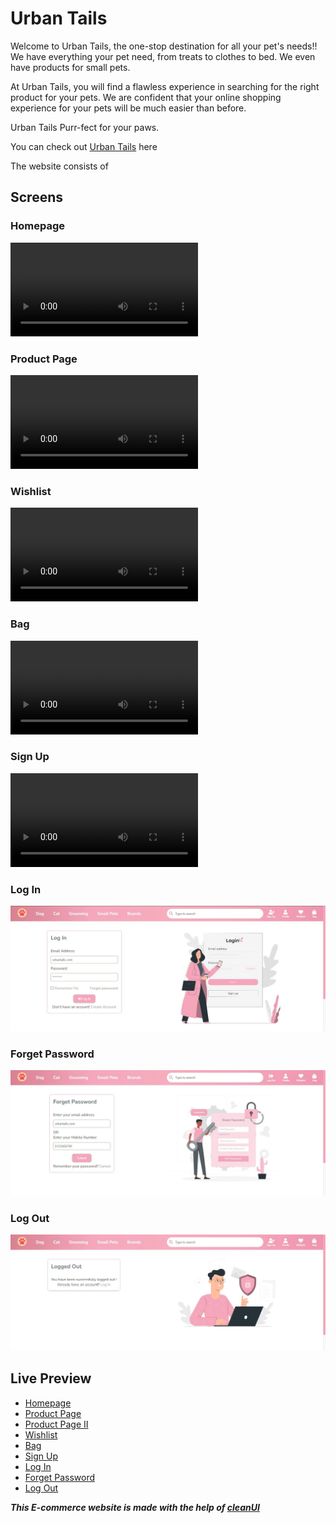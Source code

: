 # Urban Tails

Welcome to Urban Tails, the one-stop destination for all your pet's needs!!
We have everything your pet need, from treats to clothes to bed.
We even have products for small pets.

At Urban Tails, you will find a flawless experience in searching for the right product for your pets. We are confident that your online shopping experience for your pets will be much easier than before.

Urban Tails Purr-fect for your paws.

You can check out [Urban Tails](https://urban-tails.netlify.app/index.html) here

The website consists of


## Screens
### Homepage

![Homepage](/Assets/Readme/homepage.mp4)

### Product Page
![Product Page](/Assets/Readme/product.mp4)

### Wishlist
![Wishlist](/Assets/Readme/wishlist.mp4)

### Bag
![Bag](/Assets//Readme/bag.mp4)

### Sign Up
![Sign Up](/Assets/Readme/signup.mp4)

### Log In
![Log In](/Assets/Readme/login.JPG)

### Forget Password
![Forget Password](/Assets/Readme/forget.JPG)

### Log Out
![Log Out](/Assets/Readme/logout.JPG)
## Live Preview

- [Homepage](https://urban-tails.netlify.app/)
- [Product Page](https://urban-tails.netlify.app/pages/dog-products/treat)
- [Product Page II](https://urban-tails.netlify.app/pages/dog-products/leash)
- [Wishlist](https://urban-tails.netlify.app/pages/wishlist)
- [Bag](https://urban-tails.netlify.app/pages/bag)
- [Sign Up](https://urban-tails.netlify.app/pages/signup)
- [Log In](https://urban-tails.netlify.app/pages/login)
- [Forget Password](https://urban-tails.netlify.app/pages/forgot)
- [Log Out](https://urban-tails.netlify.app/pages/logout)


***This E-commerce website is made with the help of [cleanUI](https://clean-ui.netlify.app/)***